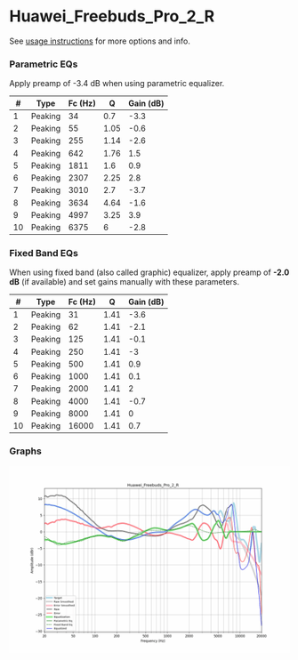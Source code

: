 # Huawei_Freebuds_Pro_2_R
See [usage instructions](https://github.com/jaakkopasanen/AutoEq#usage) for more options and info.

### Parametric EQs
Apply preamp of -3.4 dB when using parametric equalizer.

|   # | Type    |   Fc (Hz) |    Q |   Gain (dB) |
|-----|---------|-----------|------|-------------|
|   1 | Peaking |        34 | 0.7  |        -3.3 |
|   2 | Peaking |        55 | 1.05 |        -0.6 |
|   3 | Peaking |       255 | 1.14 |        -2.6 |
|   4 | Peaking |       642 | 1.76 |         1.5 |
|   5 | Peaking |      1811 | 1.6  |         0.9 |
|   6 | Peaking |      2307 | 2.25 |         2.8 |
|   7 | Peaking |      3010 | 2.7  |        -3.7 |
|   8 | Peaking |      3634 | 4.64 |        -1.6 |
|   9 | Peaking |      4997 | 3.25 |         3.9 |
|  10 | Peaking |      6375 | 6    |        -2.8 |

### Fixed Band EQs
When using fixed band (also called graphic) equalizer, apply preamp of **-2.0 dB** (if available) and set gains manually with these parameters.

|   # | Type    |   Fc (Hz) |    Q |   Gain (dB) |
|-----|---------|-----------|------|-------------|
|   1 | Peaking |        31 | 1.41 |        -3.6 |
|   2 | Peaking |        62 | 1.41 |        -2.1 |
|   3 | Peaking |       125 | 1.41 |        -0.1 |
|   4 | Peaking |       250 | 1.41 |        -3   |
|   5 | Peaking |       500 | 1.41 |         0.9 |
|   6 | Peaking |      1000 | 1.41 |         0.1 |
|   7 | Peaking |      2000 | 1.41 |         2   |
|   8 | Peaking |      4000 | 1.41 |        -0.7 |
|   9 | Peaking |      8000 | 1.41 |         0   |
|  10 | Peaking |     16000 | 1.41 |         0.7 |

### Graphs
![](./Huawei_Freebuds_Pro_2_R.png)
